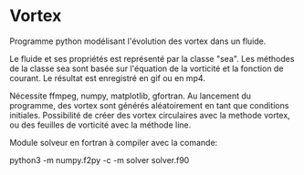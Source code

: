 # Vortex
Programme python modélisant l'évolution des vortex dans un fluide. 

Le fluide et ses propriétés est représenté par la classe "sea". Les méthodes de la classe sea sont basée sur l'équation de la vorticité et la fonction de courant. Le résultat est enregistré en gif ou en mp4. 

Nécessite ffmpeg, numpy, matplotlib, gfortran. Au lancement du programme, des vortex sont générés aléatoirement en tant que conditions initiales. Possibilité de créer des vortex circulaires avec la methode vortex, ou des feuilles de vorticité avec la méthode line. 

Module solveur en fortran à compiler avec la comande:

python3 -m numpy.f2py -c -m solver solver.f90

